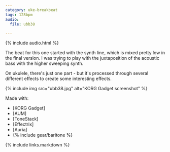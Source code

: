 ```yaml
---
category: uke-breakbeat
tags: 128bpm
audio:
  file: ubb38

---
```

{% include audio.html %}

The beat for this one started with the synth line, which is mixed pretty low in the final version. I was trying to play with the juxtaposition of the acoustic bass with the higher sweeping synth.

On ukulele, there's just one part - but it's processed through several different effects to create some interesting effects.

{% include img src="ubb38.jpg" alt="KORG Gadget screenshot" %}

Made with:

* [KORG Gadget]
* [AUM]
* [ToneStack]
* [Effectrix]
* [Auria]
* {% include gear/baritone %}

{% include links.markdown %}